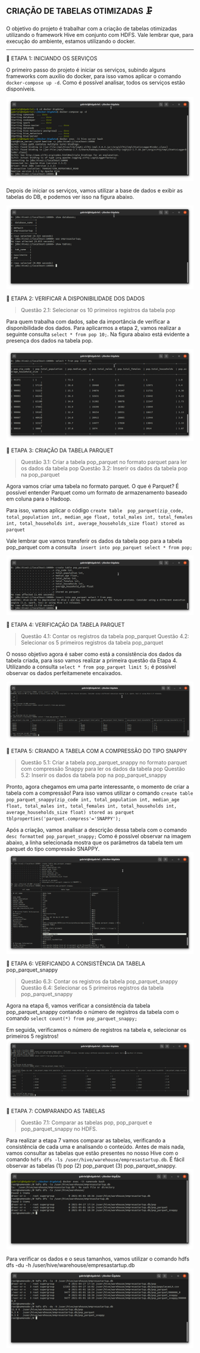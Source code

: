 ## CRIAÇÃO DE TABELAS OTIMIZADAS 🗜

O objetivo do projeto é trabalhar com a criação de tabelas otimizadas utilizando o framework Hive em conjunto com HDFS. Vale lembrar que, para execução do ambiente, estamos utilizando o docker. 

---

📢 ETAPA 1: INICIANDO OS SERVIÇOS

O primeiro passo do projeto é iniciar os serviços, subindo alguns frameworks com auxilio do docker, para isso vamos aplicar o comando ```docker-compose up -d```. Como é possível analisar, todos os serviços estão disponíveis. 

![Iniciando dos servicos](https://github.com/gacarvalho/criacao-tabelas-otimizadas/blob/main/Cria%C3%A7%C3%A3o%20de%20Tabelas%20Otimizadas/Iniciando%20os%20servicos%20docker.png?raw=true)

Depois de iniciar os serviços, vamos utilizar a base de dados e exibir as tabelas do DB, e podemos ver isso na figura abaixo.

![ Mostrando os DB](https://github.com/gacarvalho/criacao-tabelas-otimizadas/blob/main/Cria%C3%A7%C3%A3o%20de%20Tabelas%20Otimizadas/Exercicio_1_.png?raw=true)

📢 ETAPA 2: VERIFICAR A DISPONIBILIDADE DOS DADOS

>  Questão 2.1: Selecionar os 10 primeiros registros da tabela pop

Para quem trabalha com dados, sabe da importância de verificar a disponibilidade dos dados. Para aplicarmos a etapa 2, vamos realizar a seguinte consulta ```select * from pop 10;```. Na figura  abaixo está evidente a presença dos dados na tabela pop. 

![Disponibilidade dos dados](https://github.com/gacarvalho/criacao-tabelas-otimizadas/blob/main/Cria%C3%A7%C3%A3o%20de%20Tabelas%20Otimizadas/2.%20Exericio_2_.png?raw=true)

📢 ETAPA 3: CRIAÇÃO DA TABELA PARQUET

> Questão 3.1: Criar a tabela pop_parquet no formato parquet para ler os dados da tabela pop
> Questão 3.2: Inserir os dados da tabela pop na pop_parquet

Agora vamos criar uma tabela no formato parquet. O que é Parquet? É possível entender Parquet como um formato de armazenamento baseado em coluna para o Hadoop. 

Para isso, vamos aplicar o código ```create table  pop_parquet(zip_code, total_population int, median_age float, total_males int, total_females int, total_households int, average_households_size float) stored as parquet```

Vale lembrar que vamos transferir os dados da tabela pop para a tabela pop_parquet com a consulta ``` insert into pop_parquet select * from pop;```

![Criacao da tabela parquet](https://github.com/gacarvalho/criacao-tabelas-otimizadas/blob/main/Cria%C3%A7%C3%A3o%20de%20Tabelas%20Otimizadas/3_4.%20Exercicio_3_e_4_.png?raw=true)

📢 ETAPA 4: VERIFICAÇÃO DA TABELA PARQUET

> Questão 4.1: Contar os registros da tabela pop_parquet
> Questão 4.2: Selecionar os 5 primeiros registros da tabela pop_parquet

O nosso objetivo agora é saber como está a consistência dos dados da tabela criada, para isso vamos realizar a primeira questão da Etapa 4. Utilizando a consulta ```select * from pop_parquet limit 5;``` é possível observar os dados perfeitamenete encaixados. 

![Verificacao da tabela parquet](https://github.com/gacarvalho/criacao-tabelas-otimizadas/blob/main/Cria%C3%A7%C3%A3o%20de%20Tabelas%20Otimizadas/5_6.%20Exericio_5_6_.png?raw=true)


📢 ETAPA 5: CRIANDO A TABELA COM A COMPRESSÃO DO TIPO SNAPPY

> Questão 5.1: Criar a tabela pop_parquet_snappy no formato parquet com compressão Snappy para ler os dados da tabela pop
> Questão 5.2: Inserir os dados da tabela pop na pop_parquet_snappy

Pronto, agora chegamos em uma parte interessante, o momento de criar a tabela com a compressão! Para isso vamos utilizar o comando ```create table pop_parquet_snappy(zip_code int, total_population int, median_age float, total_males int, total_females int, total_households int, average_households_size float) stored as parquet tblproperties('parquet.compress'='SNAPPY');```

Após a criação, vamos analisar a descrição dessa tabela com o comando ```desc formatted pop_parquet_snappy;``` Como é possível observar na imagem abaixo, a linha selecionada mostra que os parâmetros da tabela tem um parquet do tipo compressão SNAPPY.
![CRIANDO A TABELA COM A COMPRESSÃO DO TIPO SNAPPY](https://github.com/gacarvalho/criacao-tabelas-otimizadas/blob/main/Cria%C3%A7%C3%A3o%20de%20Tabelas%20Otimizadas/7_8.%20Exercicio_7_8_.png?raw=true)

📢 ETAPA 6: VERIFICANDO A CONSISTÊNCIA DA TABELA pop_parquet_snappy

> Questão 6.3: Contar os registros da tabela pop_parquet_snappy
> Questão 6.4: Selecionar os 5 primeiros registros da tabela pop_parquet_snappy

Agora na etapa 6, vamos verificar a consistência da tabela pop_parquet_snappy contando o número de registros da tabela com o comando ```select count(*) from pop_parquet_snappy;```

Em seguida, verificamos o número de registros na tabela e, selecionar os primeiros 5 registros!
![VERIFICANDO A CONSISTÊNCIA DA TABELA pop_parquet_snappy](https://github.com/gacarvalho/criacao-tabelas-otimizadas/blob/main/Cria%C3%A7%C3%A3o%20de%20Tabelas%20Otimizadas/9_10.%20Exercicio_9_10_.png?raw=true)

📢 ETAPA 7: COMPARANDO AS TABELAS

> Questão 7.1: Comparar as tabelas pop, pop_parquet e pop_parquet_snappy no HDFS. 
 
Para realizar a etapa 7 vamos comparar as tabelas, verificando a consistência de cada uma e analisando o conteúdo. Antes de mais nada, vamos consultar as tabelas que estão presentes no nosso Hive com o comando ```hdfs dfs -ls /user/hive/warehouse/empresastartup.db```. É fácil observar as tabelas (1) pop (2) pop_parquet (3) pop_parquet_snappy.
![COMPARANDO AS TABELAS](https://github.com/gacarvalho/criacao-tabelas-otimizadas/blob/main/Cria%C3%A7%C3%A3o%20de%20Tabelas%20Otimizadas/11_a.%20Mostrando%20as%20tabelas%20internas%20no%20hive.png?raw=true)

Para verificar os dados e o seus tamanhos, vamos utilizar o comando hdfs dfs -du -h
/user/hive/warehouse/empresastartup.db
![COMPARANDO AS TABELAS](https://github.com/gacarvalho/criacao-tabelas-otimizadas/blob/main/Cria%C3%A7%C3%A3o%20de%20Tabelas%20Otimizadas/11_b.%20Exercicio_11.png?raw=true)
